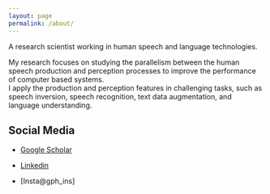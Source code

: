```yaml
---
layout: page
permalink: /about/
---
```


A research scientist working in human speech and language technologies.

My research focuses on studying the parallelism between the human speech production and perception processes to improve the performance of computer based systems.  
I apply the production and perception features in challenging tasks, such as speech inversion, speech recognition, text data augmentation, and language understanding.

## Social Media

  - [Google Scholar](https://scholar.google.com/citations?user=ppsf-IAAAAAJ&hl=en)

  - [Linkedin](https://www.linkedin.com/in/gp-huang-793ba4194/)

  - [Insta@gph_ins] 
